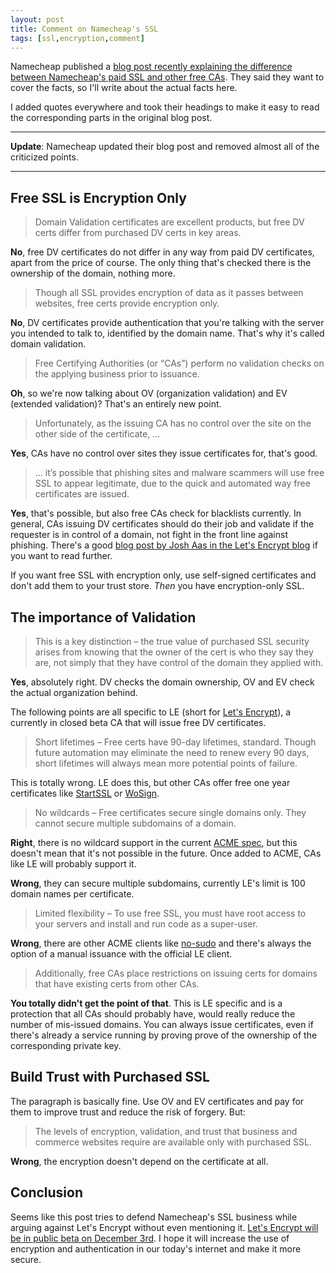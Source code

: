 ```yaml
---
layout: post
title: Comment on Namecheap's SSL
tags: [ssl,encryption,comment]
---
```


Namecheap published a [blog post recently explaining the difference between Namecheap's paid SSL and other free CAs](https://blog.namecheap.com/ssl-from-namecheap-whats-the-difference/). They said they want to cover the facts, so I'll write about the actual facts here.

I added quotes everywhere and took their headings to make it easy to read the corresponding parts in the original blog post.

---

**Update**: Namecheap updated their blog post and removed almost all of the criticized points.

---

## Free SSL is Encryption Only

> Domain Validation certificates are excellent products, but free DV certs differ from purchased DV certs in key areas.

**No**, free DV certificates do not differ in any way from paid DV certificates, apart from the price of course. The only thing that's checked there is the ownership of the domain, nothing more.

> Though all SSL provides encryption of data as it passes between websites, free certs provide encryption only.

**No**, DV certificates provide authentication that you're talking with the server you intended to talk to, identified by the domain name. That's why it's called domain validation.

> Free Certifying Authorities (or “CAs”) perform no validation checks on the applying business prior to issuance.

**Oh**, so we're now talking about OV (organization validation) and EV (extended validation)? That's an entirely new point.

> Unfortunately, as the issuing CA has no control over the site on the other side of the certificate, ...

**Yes**, CAs have no control over sites they issue certificates for, that's good.

> ... it’s possible that phishing sites and malware scammers will use free SSL to appear legitimate, due to the quick and automated way free certificates are issued.

**Yes**, that's possible, but also free CAs check for blacklists currently. In general, CAs issuing DV certificates should do their job and validate if the requester is in control of a domain, not fight in the front line against phishing. There's a good [blog post by Josh Aas in the Let's Encrypt blog](https://letsencrypt.org/2015/10/29/phishing-and-malware.html) if you want to read further.

If you want free SSL with encryption only, use self-signed certificates and don't add them to your trust store. *Then* you have encryption-only SSL.

## The importance of Validation

> This is a key distinction – the true value of purchased SSL security arises from knowing that the owner of the cert is who they say they are, not simply that they have control of the domain they applied with.

**Yes**, absolutely right. DV checks the domain ownership, OV and EV check the actual organization behind.

The following points are all specific to LE (short for [Let's Encrypt](http://letsencrypt.org)), a currently in closed beta CA that will issue free DV certificates.

> Short lifetimes – Free certs have 90-day lifetimes, standard. Though future automation may eliminate the need to renew every 90 days, short lifetimes will always mean more potential points of failure.

This is totally wrong. LE does this, but other CAs offer free one year certificates like [StartSSL](http://www.startssl.com/) or [WoSign](http://www.wosign.com/english/freessl.htm).

> No wildcards – Free certificates secure single domains only. They cannot secure multiple subdomains of a domain.

**Right**, there is no wildcard support in the current [ACME spec](https://github.com/ietf-wg-acme/acme), but this doesn't mean that it's not possible in the future. Once added to ACME, CAs like LE will probably support it.

**Wrong**, they can secure multiple subdomains, currently LE's limit is 100 domain names per certificate.

> Limited flexibility – To use free SSL, you must have root access to your servers and install and run code as a super-user.

**Wrong**, there are other ACME clients like [no-sudo](https://github.com/diafygi/letsencrypt-nosudo) and there's always the option of a manual issuance with the official LE client.

> Additionally, free CAs place restrictions on issuing certs for domains that have existing certs from other CAs.

**You totally didn't get the point of that**. This is LE specific and is a protection that all CAs should probably have, would really reduce the number of mis-issued domains. You can always issue certificates, even if there's already a service running by proving prove of the ownership of the corresponding private key.

## Build Trust with Purchased SSL

The paragraph is basically fine. Use OV and EV certificates and pay for them to improve trust and reduce the risk of forgery. But:

> The levels of encryption, validation, and trust that business and commerce websites require are available only with purchased SSL.

**Wrong**, the encryption doesn't depend on the certificate at all.

## Conclusion

Seems like this post tries to defend Namecheap's SSL business while arguing against Let's Encrypt without even mentioning it. [Let's Encrypt will be in public beta on December 3rd](https://letsencrypt.org/2015/11/12/public-beta-timing.html). I hope it will increase the use of encryption and authentication in our today's internet and make it more secure.
